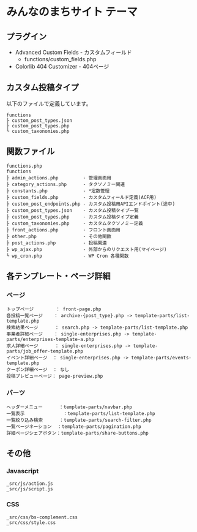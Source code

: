 # みんなのまちサイト テーマ

## プラグイン
* Advanced Custom Fields  - カスタムフィールド
  * functions/custom_fields.php
* Colorlib 404 Customizer - 404ページ


## カスタム投稿タイプ

以下のファイルで定義しています。
```
functions
├ custom_post_types.json
├ custom_post_types.php
└ custom_taxonomies.php
```

## 関数ファイル
```
functions.php
functions
├ admin_actions.php         - 管理画面用
├ category_actions.php      - タクソノミー関連
├ constants.php             - *定数管理
├ custom_fields.php         - カスタムフィールド定義(ACF用)
├ custom_post_endpoints.php - カスタム投稿用APIエンドポイント(途中)
├ custom_post_types.json    - カスタム投稿タイプ一覧
├ custom_post_types.php     - カスタム投稿タイプ定義
├ custom_taxonomies.php     - カスタムタクソノミー定義
├ front_actions.php         - フロント画面用
├ other.php                 - その他関数
├ post_actions.php          - 投稿関連
├ wp_ajax.php               - 外部からのリクエスト用(マイページ)
└ wp_cron.php               - WP Cron 各種関数
```


## 各テンプレート・ページ詳細

### ページ
```
トップページ        ： front-page.php
各投稿一覧ページ    ： archive-{post_type}.php -> template-parts/list-template.php
検索結果ページ      ： search.php -> template-parts/list-template.php
事業者詳細ページ    ： single-enterprises.php -> template-parts/enterprises-template-a.php
求人詳細ページ      ： single-enterprises.php -> template-parts/job_offer-template.php
イベント詳細ページ  ： single-enterprises.php -> template-parts/events-template.php
クーポン詳細ページ  ： なし
投稿プレビューページ： page-preview.php
```

### パーツ
```
ヘッダーメニュー      ：template-parts/navbar.php
一覧表示              ：template-parts/list-template.php
一覧絞り込み検索      ：template-parts/search-filter.php
一覧ページネーション  ：template-parts/pagination.php
詳細ページシェアボタン：template-parts/share-buttons.php
```

## その他

### Javascript
```
_src/js/action.js
_src/js/script.js
```

### CSS
```
_src/css/bs-complement.css
_src/css/style.css
```